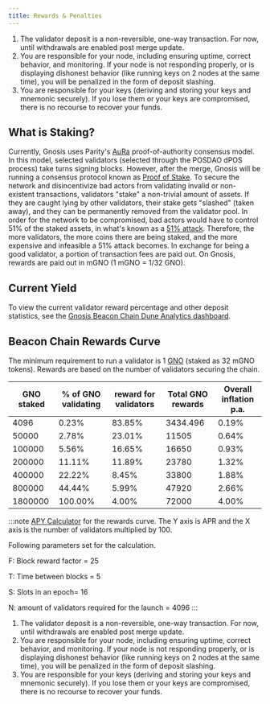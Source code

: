 ```yaml
---
title: Rewards & Penalties
---
```

1. The validator deposit is a non-reversible, one-way transaction. For now, until withdrawals are enabled post merge update.
2. You are responsible for your node, including ensuring uptime, correct behavior, and monitoring. If your node is not responding properly, or is displaying dishonest behavior (like running keys on 2 nodes at the same time), you will be penalized in the form of deposit slashing.
3. You are responsible for your keys (deriving and storing your keys and mnemonic securely). If you lose them or your keys are compromised, there is no recourse to recover your funds.


## What is Staking?
Currently, Gnosis uses Parity's [AuRa](https://openethereum.github.io/Aura) proof-of-authority consensus model. In this model, selected validators (selected through the POSDAO dPOS process) take turns signing blocks. However, after the merge, Gnosis will be running a consensus protocol known as [Proof of Stake](https://www.investopedia.com/terms/p/proof-stake-pos.asp). To secure the network and disincentivize bad actors from validating invalid or non-existent transactions, validators "stake" a non-trivial amount of assets. If they are caught lying by other validators, their stake gets "slashed" (taken away), and they can be permanently removed from the validator pool. In order for the network to be compromised, bad actors would have to control 51% of the staked assets, in what's known as a [51% attack](https://www.investopedia.com/terms/1/51-attack.asp). Therefore, the more validators, the more coins there are being staked, and the more expensive and infeasible a 51% attack becomes. In exchange for being a good validator, a portion of transaction fees are paid out. On Gnosis, rewards are paid out in mGNO (1 mGNO = 1/32 GNO).  

## Current Yield

To view the current validator reward percentage and other deposit statistics, see the [Gnosis Beacon Chain Dune Analytics dashboard](https://dune.xyz/maxaleks/Gnosis-Beacon-Chain-\(Deposits\)).

## Beacon Chain Rewards Curve

The minimum requirement to run a validator is 1 [GNO](/about/tokens/gno) (staked as 32 mGNO tokens).  Rewards are based on the number of validators securing the chain.

| GNO staked | % of GNO validating | reward for validators | Total GNO rewards | Overall inflation p.a. |
| ---------- | ------------------- | --------------------- | ----------------- | ---------------------- |
| 4096       | 0.23%               | 83.85%                | 3434.496          | 0.19%                  |
| 50000      | 2.78%               | 23.01%                | 11505             | 0.64%                  |
| 100000     | 5.56%               | 16.65%                | 16650             | 0.93%                  |
| 200000     | 11.11%              | 11.89%                | 23780             | 1.32%                  |
| 400000     | 22.22%              | 8.45%                 | 33800             | 1.88%                  |
| 800000     | 44.44%              | 5.99%                 | 47920             | 2.66%                  |
| 1800000    | 100.00%             | 4.00%                 | 72000             | 4.00%                  |

:::note
[APY Calculator](https://www.desmos.com/calculator/7pzueggivw) for the rewards curve. The Y axis is APR and the X axis is the number of validators multiplied by 100.

Following parameters set for the calculation.

F:  Block reward factor = 25

T: Time between blocks = 5

S: Slots in an epoch= 16

N: amount of validators required for the launch = 4096
:::

1. The validator deposit is a non-reversible, one-way transaction. For now, until withdrawals are enabled post merge update.
2. You are responsible for your node, including ensuring uptime, correct behavior, and monitoring. If your node is not responding properly, or is displaying dishonest behavior (like running keys on 2 nodes at the same time), you will be penalized in the form of deposit slashing.
3. You are responsible for your keys (deriving and storing your keys and mnemonic securely). If you lose them or your keys are compromised, there is no recourse to recover your funds.